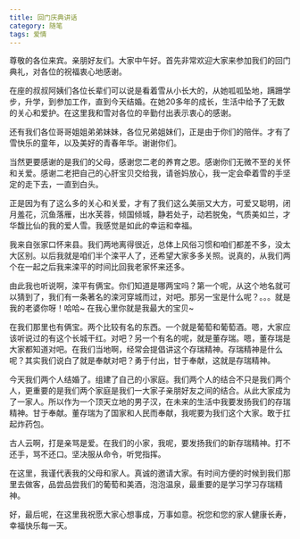 ```yaml
---
title: 回门庆典讲话
category: 随笔
tags: 爱情
---
```


尊敬的各位来宾。亲朋好友们。大家中午好。首先非常欢迎大家来参加我们的回门典礼，对各位的祝福衷心地感谢。

在座的叔叔阿姨们各位长辈们可以说是看着雪从小长大的，从她呱呱坠地，蹒跚学步，升学，到参加工作，直到今天结婚。在她20多年的成长，生活中给予了无数的关心和爱护。在这里我和雪对各位的辛勤付出表示衷心的感谢。

还有我们各位哥哥姐姐弟弟妹<!--more-->妹，各位兄弟姐妹们，正是由于你们的陪伴。才有了雪快乐的童年，以及美好的青春年华。谢谢你们。

当然更要感谢的是我们的父母，感谢您二老的养育之恩。感谢你们无微不至的关怀和关爱。感谢二老把自己的心肝宝贝交给我，请爸妈放心，我一定会牵着雪的手坚定的走下去，一直到白头。

正是因为有了这么多的关心和关爱，才有了我们这么美丽又大方，可爱又聪明，闭月羞花，沉鱼落雁，出水芙蓉，倾国倾城，静若处子，动若脱兔，气质美如兰，才华馥比仙的我的爱人雪。我感觉是如此的幸运和幸福。

我来自张家口怀来县。我们两地离得很近，总体上风俗习惯和咱们都差不多，没太大区别。以后我就是咱们半个滦平人了，还希望大家多多关照。说真的，从我们两个在一起之后我来滦平的时间比回我老家怀来还多。

由此我也听说啊，滦平有俩宝。你们知道是哪两宝吗？第一个呢，从这个地名就可以猜到了，我们有一条著名的滦河穿城而过，对吧。那另一宝是什么呢？。。。就是我的老婆你呀！哈哈~ 在我心里你就是我最大的宝贝~

在我们那里也有俩宝。两个比较有名的东西。一个就是葡萄和葡萄酒。嗯，大家应该听说过的有这个长城干红。对吧？另一个有名的呢，就是董存瑞。嗯，董存瑞是大家都知道对吧。在我们当地啊，经常会提倡讲这个存瑞精神。存瑞精神是什么呢？其实我们说白了就是奉献对吧？勇于付出，甘于奉献，这就是存瑞精神。

今天我们两个人结婚了。组建了自己的小家庭。我们两个人的结合不只是我们两个人，更重要的是我们两个家庭是我们一大家子亲朋好友之间的结合。从此大家成为了一家人。所以作为一个顶天立地的男子汉，在未来的生活中我要发扬我们的存瑞精神。甘于奉献。董存瑞为了国家和人民而奉献，我呢要为我们这个大家。敢于扛起炸药包。

古人云啊，打是亲骂是爱。在我们的小家，我呢，要发扬我们的新存瑞精神。打不还手，骂不还口。坚决服从命令，听党指挥。

在这里，我谨代表我的父母和家人。真诚的邀请大家。有时间方便的时候到我们那里去做客，品尝品尝我们的葡萄和美酒，泡泡温泉，最重要的是学习学习存瑞精神。

好，最后呢，在这里我祝愿大家心想事成，万事如意。祝您和您的家人健康长寿，幸福快乐每一天。
